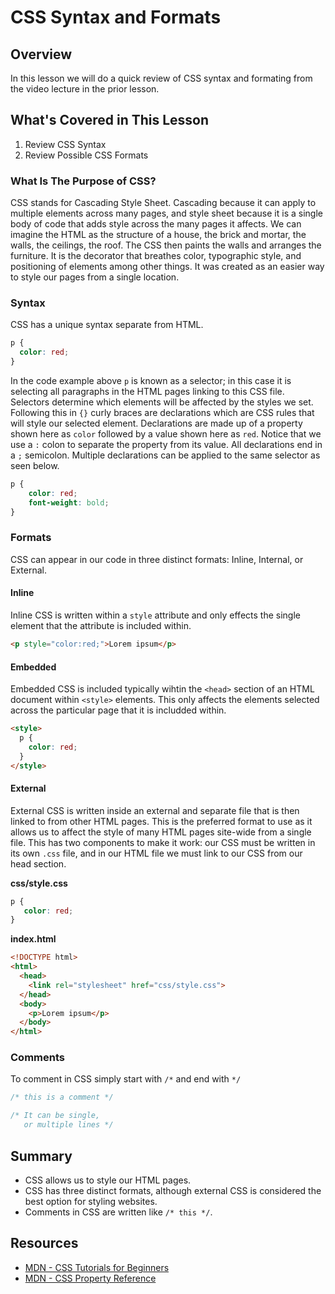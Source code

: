 # CSS Syntax and Formats

## Overview

In this lesson we will do a quick review of CSS syntax and formating from the video lecture in the prior lesson.

## What's Covered in This Lesson 

1. Review CSS Syntax
2. Review Possible CSS Formats

### What Is The Purpose of CSS?

CSS stands for Cascading Style Sheet. Cascading because it can apply to multiple elements across many pages, and style sheet because it is a single body of code that adds style across the many pages it affects. We can imagine the HTML as the structure of a house, the brick and mortar, the walls, the ceilings, the roof. The CSS then paints the walls and arranges the furniture. It is the decorator that breathes color, typographic style, and positioning of elements among other things. It was created as an easier way to style our pages from a single location.

### Syntax

CSS has a unique syntax separate from HTML.

```css
p { 
  color: red;
}
```

In the code example above `p` is known as a selector; in this case it is selecting all paragraphs in the HTML pages linking to this CSS file. Selectors determine which elements will be affected by the styles we set. Following this in `{}` curly braces are declarations which are CSS rules that will style our selected element. Declarations are made up of a property shown here as `color` followed by a value shown here as `red`. Notice that we use a `:` colon to separate the property from its value. All declarations end in a `;` semicolon. Multiple declarations can be applied to the same selector as seen below. 

```css
p {
    color: red;
    font-weight: bold;
}
```
### Formats

CSS can appear in our code in three distinct formats: Inline, Internal, or External.

#### Inline

Inline CSS is written within a `style` attribute and only effects the single element that the attribute is included within.

```html
<p style="color:red;">Lorem ipsum</p>
```

#### Embedded

Embedded CSS is included typically wihtin the `<head>` section of an HTML document within `<style>` elements. This only affects the elements selected across the particular page that it is includded within.

```html
<style>
  p {
    color: red;
  }
</style>
```
#### External

External CSS is written inside an external and separate file that is then linked to from other HTML pages. This is the preferred format to use as it allows us to affect the style of many HTML pages site-wide from a single file. This has two components to make it work: our CSS must be written in its own `.css` file, and in our HTML file we must link to our CSS from our head section.

**css/style.css**

```css
p {
   color: red; 
}
```

**index.html**

```html
<!DOCTYPE html>
<html>
  <head>
    <link rel="stylesheet" href="css/style.css">
  </head>
  <body>
    <p>Lorem ipsum</p>
  </body>
</html>
```

### Comments

To comment in CSS simply start with `/*` and end with `*/`

```css
/* this is a comment */

/* It can be single, 
   or multiple lines */
```

## Summary

- CSS allows us to style our HTML pages.
- CSS has three distinct formats, although external CSS is considered the best option for styling websites.
- Comments in CSS are written like `/* this */`.

## Resources

- [MDN - CSS Tutorials for Beginners](https://developer.mozilla.org/en-US/docs/Web/Guide/CSS/Getting_started)
- [MDN - CSS Property Reference](https://developer.mozilla.org/en-US/docs/Web/CSS/Reference)
